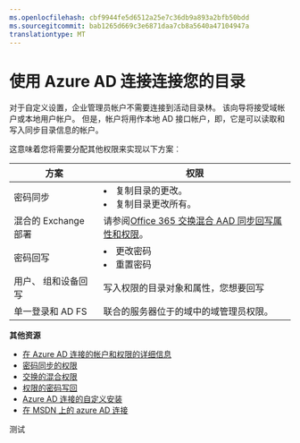 ```yaml
---
ms.openlocfilehash: cbf9944fe5d6512a25e7c36db9a893a2bfb50bdd
ms.sourcegitcommit: bab1265d669c3e6871daa7cb8a5640a47104947a
translationtype: MT
---
```

<properties 
    pageTitle="使用 Azure AD 连接连接您的目录" 
    description="Azure AD 连接的自定义设置说明连接目录。" 
    services="active-directory" 
    documentationCenter="" 
    authors="billmath" 
    manager="stevenpo" 
    editor="curtand"/>

<tags 
    ms.service="active-directory"  
    ms.workload="identity" 
    ms.tgt_pltfrm="na" 
    ms.devlang="na" 
    ms.topic="article" 
    ms.date="08/24/2015" 
    ms.author="billmath"/>



# 使用 Azure AD 连接连接您的目录

对于自定义设置，企业管理员帐户不需要连接到活动目录林。  该向导将接受域帐户或本地用户帐户。  但是，帐户将用作本地 AD 接口帐户，即，它是可以读取和写入同步目录信息的帐户。

这意味着您将需要分配其他权限来实现以下方案︰ 

方案  |权限
------------- | ------------- |
密码同步| <li>复制目录的更改。</li>  <li>复制目录更改所有。</li>
混合的 Exchange 部署|请参阅[Office 365 交换混合 AAD 同步回写属性和权限](https://msdn.microsoft.com/library/azure/dn757602.aspx#exchange)。
密码回写 | <li>更改密码</li><li>重置密码</li>
用户、 组和设备回写|写入权限的目录对象和属性，您想要回写
单一登录和 AD FS| 联合的服务器位于的域中的域管理员权限。





**其他资源**

* [在 Azure AD 连接的帐户和权限的详细信息](active-directory-aadconnect-account-summary.md)
* [密码同步的权限](https://msdn.microsoft.com/library/azure/dn757602.aspx#psynch)
* [交换的混合权限](https://msdn.microsoft.com/library/azure/dn757602.aspx#exchange)
* [权限的密码写回](https://msdn.microsoft.com/library/azure/dn757602.aspx#pwriteback)
* [Azure AD 连接的自定义安装](active-directory-aadconnect-get-started-custom.md)
* [在 MSDN 上的 azure AD 连接](active-directory-aadconnect.md)
 

测试
